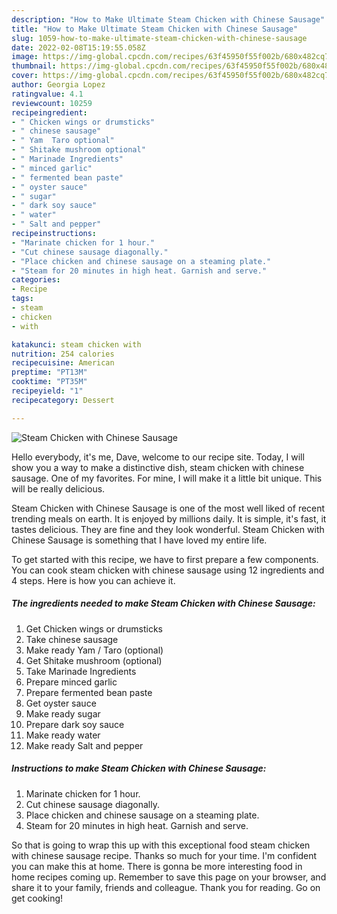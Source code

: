 ```yaml
---
description: "How to Make Ultimate Steam Chicken with Chinese Sausage"
title: "How to Make Ultimate Steam Chicken with Chinese Sausage"
slug: 1059-how-to-make-ultimate-steam-chicken-with-chinese-sausage
date: 2022-02-08T15:19:55.058Z
image: https://img-global.cpcdn.com/recipes/63f45950f55f002b/680x482cq70/steam-chicken-with-chinese-sausage-recipe-main-photo.jpg
thumbnail: https://img-global.cpcdn.com/recipes/63f45950f55f002b/680x482cq70/steam-chicken-with-chinese-sausage-recipe-main-photo.jpg
cover: https://img-global.cpcdn.com/recipes/63f45950f55f002b/680x482cq70/steam-chicken-with-chinese-sausage-recipe-main-photo.jpg
author: Georgia Lopez
ratingvalue: 4.1
reviewcount: 10259
recipeingredient:
- " Chicken wings or drumsticks"
- " chinese sausage"
- " Yam  Taro optional"
- " Shitake mushroom optional"
- " Marinade Ingredients"
- " minced garlic"
- " fermented bean paste"
- " oyster sauce"
- " sugar"
- " dark soy sauce"
- " water"
- " Salt and pepper"
recipeinstructions:
- "Marinate chicken for 1 hour."
- "Cut chinese sausage diagonally."
- "Place chicken and chinese sausage on a steaming plate."
- "Steam for 20 minutes in high heat. Garnish and serve."
categories:
- Recipe
tags:
- steam
- chicken
- with

katakunci: steam chicken with 
nutrition: 254 calories
recipecuisine: American
preptime: "PT13M"
cooktime: "PT35M"
recipeyield: "1"
recipecategory: Dessert

---
```



![Steam Chicken with Chinese Sausage](https://img-global.cpcdn.com/recipes/63f45950f55f002b/680x482cq70/steam-chicken-with-chinese-sausage-recipe-main-photo.jpg)

Hello everybody, it's me, Dave, welcome to our recipe site. Today, I will show you a way to make a distinctive dish, steam chicken with chinese sausage. One of my favorites. For mine, I will make it a little bit unique. This will be really delicious.

Steam Chicken with Chinese Sausage is one of the most well liked of recent trending meals on earth. It is enjoyed by millions daily. It is simple, it's fast, it tastes delicious. They are fine and they look wonderful. Steam Chicken with Chinese Sausage is something that I have loved my entire life.




To get started with this recipe, we have to first prepare a few components. You can cook steam chicken with chinese sausage using 12 ingredients and 4 steps. Here is how you can achieve it.

<!--inarticleads1-->

##### The ingredients needed to make Steam Chicken with Chinese Sausage:

1. Get  Chicken wings or drumsticks
1. Take  chinese sausage
1. Make ready  Yam / Taro (optional)
1. Get  Shitake mushroom (optional)
1. Take  Marinade Ingredients
1. Prepare  minced garlic
1. Prepare  fermented bean paste
1. Get  oyster sauce
1. Make ready  sugar
1. Prepare  dark soy sauce
1. Make ready  water
1. Make ready  Salt and pepper




<!--inarticleads2-->

##### Instructions to make Steam Chicken with Chinese Sausage:

1. Marinate chicken for 1 hour.
1. Cut chinese sausage diagonally.
1. Place chicken and chinese sausage on a steaming plate.
1. Steam for 20 minutes in high heat. Garnish and serve.




So that is going to wrap this up with this exceptional food steam chicken with chinese sausage recipe. Thanks so much for your time. I'm confident you can make this at home. There is gonna be more interesting food in home recipes coming up. Remember to save this page on your browser, and share it to your family, friends and colleague. Thank you for reading. Go on get cooking!
